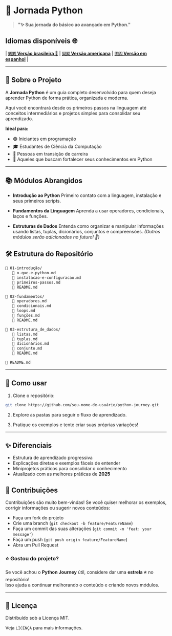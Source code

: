 # 🐍 Jornada Python

> **"✨ Sua jornada do básico ao avançado em Python."**

## Idiomas disponíveis 🌐

| **[🇧🇷 Versão brasileira 🌟](README-BR.md)** | **[🇺🇸 Versão americana](README.md)** | **[🇪🇸 Versão em espanhol](README-ES.md)** |

---

## 📖 Sobre o Projeto

A **Jornada Python** é um guia completo desenvolvido para quem deseja aprender Python de forma prática, organizada e moderna.

Aqui você encontrará desde os primeiros passos na linguagem até conceitos intermediários e projetos simples para consolidar seu aprendizado.

**Ideal para:**

- 🟢 Iniciantes em programação
- 🎓 Estudantes de Ciência da Computação
- 🔄 Pessoas em transição de carreira
- 🐍 Aqueles que buscam fortalecer seus conhecimentos em Python

---

## 📚 Módulos Abrangidos

- **Introdução ao Python**
Primeiro contato com a linguagem, instalação e seus primeiros scripts.

- **Fundamentos da Linguagem**
Aprenda a usar operadores, condicionais, laços e funções.

- **Estruturas de Dados**
Entenda como organizar e manipular informações usando listas, tuplas, dicionários, conjuntos e compreensões. *(Outros módulos serão adicionados no futuro! 🚧)*

## 🛠️ Estrutura do Repositório

```bash
🔹 01-introdução/
   🔹 o-que-e-python.md
   🔹 instalacao-e-configuracao.md
   🔹 primeiros-passos.md
   🔹 README.md

🔹 02-fundamentos/
   🔹 operadores.md
   🔹 condicionais.md
   🔹 loops.md
   🔹 funções.md
   🔹 README.md

🔹 03-estrutura_de_dados/
   🔹 listas.md
   🔹 tuplas.md
   🔹 dicionários.md
   🔹 conjunto.md
   🔹 README.md

🔹 README.md
```

---

## 🚀 Como usar

1. Clone o repositório:

```bash
git clone https://github.com/seu-nome-de-usuário/python-journey.git
```

2. Explore as pastas para seguir o fluxo de aprendizado.

3. Pratique os exemplos e tente criar suas próprias variações!

---

## ✨ Diferenciais

- Estrutura de aprendizado progressiva
- Explicações diretas e exemplos fáceis de entender
- Miniprojetos práticos para consolidar o conhecimento
- Atualizado com as melhores práticas de **2025**

## 📢 Contribuições

Contribuições são muito bem-vindas!
Se você quiser melhorar os exemplos, corrigir informações ou sugerir novos conteúdos:

- Faça um fork do projeto
- Crie uma branch (`git checkout -b feature/FeatureName`)
- Faça um commit das suas alterações (`git commit -m 'feat: your message'`)
- Faça um push (`git push origin feature/FeatureName`)
- Abra um Pull Request

### ⭐ Gostou do projeto?

Se você achou o **Python Journey** útil, considere dar uma **estrela ⭐** no repositório!  
Isso ajuda a continuar melhorando o conteúdo e criando novos módulos.

---

## 📜 Licença

Distribuído sob a Licença MIT.

Veja `LICENÇA` para mais informações.
